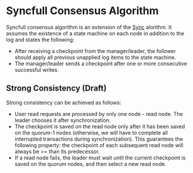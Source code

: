 # Syncfull Consensus Algorithm
Syncfull consensus algorithm is an extension of the 
[Sync](https://github.com/ymz-ncnk/sync-consensus-algorithm/blob/main/Sync%20Consensus%20Algorithm.md) 
alorithm. It assumes the existence of a state machine on each node in addition 
to the log and states the following:
- After receiving a checkpoint from the manager/leader, the follower should 
  apply all previous unapplied log items to the state machine.
- The manager/leader sends a checkpoint after one or more consecutive successful 
  writes.

## Strong Consistency (Draft)
Strong consistency can be achieved as follows:
- User read requests are processed by only one node - read node. The leader 
  chooses it after synchronization.
- The checkpoint is saved on the read node only after it has been saved on the 
  quorum-1 nodes (otherwise, we will have to complete all interrupted 
  transactions during synchronization). This guarantees the following property:
  the checkpoint of each subsequent read node will always be >= than its 
  predecessor.
- If a read node fails, the leader must wait until the current checkpoint is 
  saved on the quorum nodes, and then select a new read node.